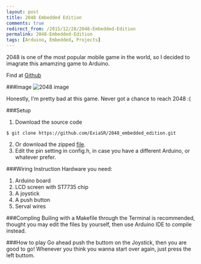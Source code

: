 ```yaml
---
layout: post
title: 2048 Embedded Edition
comments: true
redirect_from: /2015/12/28/2048-Embedded-Edition
permalink: 2048-Embedded-Edition
tags: [Arduino, Embedded, Projects]
---
```


2048 is one of the most popular mobile game in the world, so I decided to imagrate this amamzing game to Arduino.

Find <a href="https://github.com/ExiaSR/2048_embedded_edition"><i class="fa fa-code" aria-hidden="true"></i></a> at <a href="https://github.com/ExiaSR/2048_embedded_edition"><i class="fa fa-github" aria-hidden="true"></i> Github</a>


###Image
![2048 image](https://michaellin.me/img/2048_embedded_edition.jpg)

Honestly, I'm pretty bad at this game. Never got a chance to reach 2048 :(

###Setup
1. Download the source code  
```
$ git clone https://github.com/ExiaSR/2048_embedded_edition.git
```
2. Or download the zipped [file](https://github.com/ExiaSR/2048_embedded_edition/archive/v1.0.zip).
3. Edit the pin setting in config.h, in case you have a different Arduino, or whatever prefer.

###Wiring Instruction
Hardware you need:   
1. Arduino board   
2. LCD screen with ST7735 chip  
3. A joystick  
4. A push button  
5. Serval wires  

###Compling
Builing with a Makefile through the Terminal is recommended, thought you may edit the files by yourself, then use Arduino IDE to compile instead.

###How to play
Go ahead push the buttom on the Joystick, then you are good to go! Whenever you think you wanna start over again, just press the left buttom.
